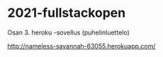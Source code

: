 # 2021-fullstackopen

Osan 3. heroku -sovellus (puhelinluettelo)

http://nameless-savannah-63055.herokuapp.com/

 
